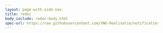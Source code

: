```yaml
---
layout: page-with-side-nav
title: redoc
body_include: redoc-body.html
spec-url: https://raw.githubusercontent.com/VNG-Realisatie/notificaties-api/1.0.0/src/openapi.yaml
---
```


<redoc spec-url='{{ page.spec-url}}'></redoc>
